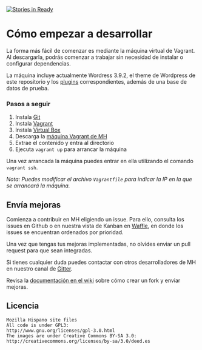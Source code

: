 [![Stories in Ready](https://badge.waffle.io/mozillahispano/mozilla-hispano.org.png?label=ready&title=Ready)](https://waffle.io/mozillahispano/mozilla-hispano.org)

# Cómo empezar a desarrollar

La forma más fácil de comenzar es mediante la máquina virtual de Vagrant. Al descargarla, podrás comenzar a trabajar sin necesidad de instalar o configurar dependencias.

La máquina incluye actualmente Wordress 3.9.2, el theme de Wordpress de este repositorio y los [plugins](https://github.com/mozillahispano/wp-plugins) correspondientes, además de una base de datos de prueba.

### Pasos a seguir

1. Instala [Git](http://git-scm.com/downloads)
2. Instala [Vagrant](https://www.vagrantup.com/)
3. Instala [Virtual Box](https://www.virtualbox.org/wiki/Downloads)
4. Descarga la [máquina Vagrant de MH](https://box.mozilla-hispano.org/public.php?service=files&t=52e488276ef65eafbdeb8e75185af6d8)
5. Extrae el contenido y entra al directorio
6. Ejecuta ``vagrant up`` para arrancar la máquina

Una vez arrancada la máquina puedes entrar en ella utilizando el comando ``vagrant ssh``.

*Nota: Puedes modificar el archivo ``Vagrantfile`` para indicar la IP en la que se arrancará la máquina.*


## Envía mejoras

Comienza a contribuir en MH eligiendo un issue. Para ello, consulta los issues en Github o en nuestra vista de Kanban en [Waffle](https://waffle.io/mozillahispano/mozilla-hispano.org), en donde los issues se encuentran ordenados por prioridad.

Una vez que tengas tus mejoras implementadas, no olvides enviar un pull request para que sean integradas.

Si tienes cualquier duda puedes contactar con otros desarrolladores de MH en nuestro canal de [Gitter](http://gitter.im/mozillahispano).

Revisa la [documentación en el wiki](https://www.mozilla-hispano.org/documentacion/C%C3%B3mo_usar_el_repositorio_de_c%C3%B3digo#Github) sobre cómo crear un fork y enviar mejoras.

## Licencia

    Mozilla Hispano site files
    All code is under GPL3:
    http://www.gnu.org/licenses/gpl-3.0.html
    The images are under Creative Commons BY-SA 3.0:
    http://creativecommons.org/licenses/by-sa/3.0/deed.es
